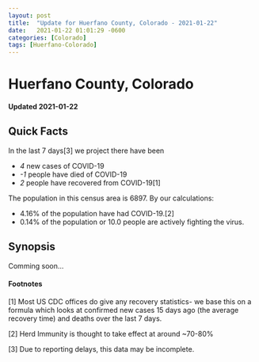```yaml
---
layout: post
title:  "Update for Huerfano County, Colorado - 2021-01-22"
date:   2021-01-22 01:01:29 -0600
categories: [Colorado]
tags: [Huerfano-Colorado]
---
```


# Huerfano County, Colorado
#### Updated 2021-01-22

## Quick Facts

In the last 7 days[3] we project there have been
- *4* new cases of COVID-19
- *-1* people have died of COVID-19
- *2* people have recovered from COVID-19[1]

The population in this census area is 6897. By our calculations:
- 4.16% of the population have had COVID-19.[2]
- 0.14% of the population or 10.0 people are actively fighting the virus.

## Synopsis

Comming soon...


#### Footnotes

[1] Most US CDC offices do give any recovery statistics- we base this on a formula which looks at confirmed new cases
15 days ago (the average recovery time) and deaths over the last 7 days.

[2] Herd Immunity is thought to take effect at around ~70-80%

[3] Due to reporting delays, this data may be incomplete.
 
    